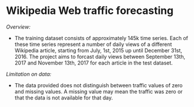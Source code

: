 # Wikipedia Web traffic forecasting
_Overview:_ 
+ The training dataset consists of approximately 145k time series. 
Each of these time series represent a number of daily views of a different Wikipedia article, starting from July, 1st, 2015 up until December 31st, 2016.
The project aims to forcast daily views between September 13th, 2017 and November 13th, 2017 for each article in the test dataset.

_Limitation on data:_
+ The data provided does not distinguish between traffic values of zero and missing values. 
A missing value may mean the traffic was zero or that the data is not available for that day.
